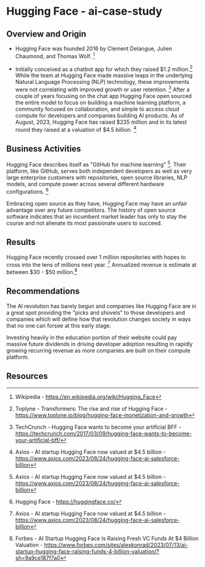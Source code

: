 # Hugging Face - ai-case-study

## Overview and Origin

* Hugging Face was founded 2016 by Clement Delangue, Julien Chaumond, and Thomas Wolf. [^1]

* Initially conceived as a chatbot app for which they raised $1.2 million.[^2] While the team at Hugging Face made massive leaps in the underlying Natural Language Processing (NLP) technology, these improvements were not correlating with improved growth or user retention. [^3] After a couple of years focusing on the chat app Hugging Face open sourced the entire model to focus on building a machine learning platform, a community focused on collaboration, and simple to access cloud compute for developers and companies building AI products. As of August, 2023, Hugging Face has raised $235 million and in its latest round they raised at a valuation of $4.5 billion. [^4]

## Business Activities

Hugging Face describes itself as "GitHub for machine learning" [^4]. Their platform, like GitHub, serves both independent developers as well as very large enterprise customers with repositories, open source libraries, NLP models, and compute power across several different hardware configurations. [^5] 

Embracing open source as they have, Hugging Face may have an unfair advantage over any future competitors. The history of open source software indicates that an incumbent market leader has only to stay the course and not alienate its most passionate users to succeed. 

## Results

Hugging Face recently crossed over 1 million repositories with hopes to cross into the tens of millions next year. [^4] Annualized revenue is estimate at between $30 - $50 million.[^6]

## Recommendations

The AI revolution has barely begun and companies like Hugging Face are in a great spot providing the "picks and shovels" to those developers and companies which will define how that revolution changes society in ways that no one can forsee at this early stage. 

Investing heavily in the education portion of their website could pay massive future dividends in driving developer adoption resulting in rapidly growing recurring revenue as more companies are built on their compute platform.

## Resources
[^1]: Wikipedia - https://en.wikipedia.org/wiki/Hugging_Face
[^2]: Toplyne - Transformers: The rise and rise of Hugging Face - https://www.toplyne.io/blog/hugging-face-monetization-and-growth
[^3]: TechCrunch - Hugging Face wants to become your artificial BFF - https://techcrunch.com/2017/03/09/hugging-face-wants-to-become-your-artificial-bff/
[^4]: Axios - AI startup Hugging Face now valued at $4.5 billion - https://www.axios.com/2023/08/24/hugging-face-ai-salesforce-billion
[^5]: Hugging Face - https://huggingface.co/
[^6]: Forbes - AI Startup Hugging Face Is Raising Fresh VC Funds At $4 Billion Valuation - https://www.forbes.com/sites/alexkonrad/2023/07/13/ai-startup-hugging-face-raising-funds-4-billion-valuation/?sh=9a9ce187f7a0